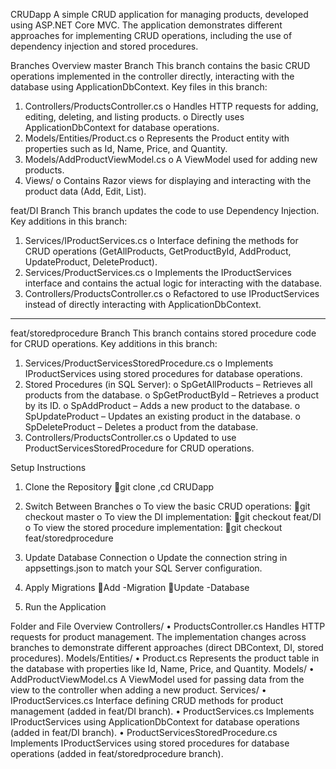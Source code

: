 CRUDapp
A simple CRUD application for managing products, developed using ASP.NET Core MVC. The application demonstrates different approaches for implementing CRUD operations, including the use of dependency injection and stored procedures.

Branches Overview
master Branch
This branch contains the basic CRUD operations implemented in the controller directly, interacting with the database using ApplicationDbContext.
Key files in this branch:
1.	Controllers/ProductsController.cs
o	Handles HTTP requests for adding, editing, deleting, and listing products.
o	Directly uses ApplicationDbContext for database operations.
2.	Models/Entities/Product.cs
o	Represents the Product entity with properties such as Id, Name, Price, and Quantity.
3.	Models/AddProductViewModel.cs
o	A ViewModel used for adding new products.
4.	Views/
o	Contains Razor views for displaying and interacting with the product data (Add, Edit, List).

feat/DI Branch
This branch updates the code to use Dependency Injection.
Key additions in this branch:
1.	Services/IProductServices.cs
o	Interface defining the methods for CRUD operations (GetAllProducts, GetProductById, AddProduct, UpdateProduct, DeleteProduct).
2.	Services/ProductServices.cs
o	Implements the IProductServices interface and contains the actual logic for interacting with the database.
3.	Controllers/ProductsController.cs
o	Refactored to use IProductServices instead of directly interacting with ApplicationDbContext.
________________________________________
feat/storedprocedure Branch
This branch contains stored procedure code for CRUD operations.
Key additions in this branch:
1.	Services/ProductServicesStoredProcedure.cs
o	Implements IProductServices using stored procedures for database operations.
2.	Stored Procedures (in SQL Server):
o	SpGetAllProducts – Retrieves all products from the database.
o	SpGetProductById – Retrieves a product by its ID.
o	SpAddProduct – Adds a new product to the database.
o	SpUpdateProduct – Updates an existing product in the database.
o	SpDeleteProduct – Deletes a product from the database.
3.	Controllers/ProductsController.cs
o	Updated to use ProductServicesStoredProcedure for CRUD operations.

Setup Instructions
1.	Clone the Repository
git clone <repository-url>,cd CRUDapp
2.	Switch Between Branches
o	To view the basic CRUD operations:
git checkout master
o	To view the DI implementation:
git checkout feat/DI
o	To view the stored procedure implementation:
git checkout feat/storedprocedure
3.	Update Database Connection
o	Update the connection string in appsettings.json to match your SQL Server configuration.



4.	Apply Migrations
Add -Migration
Update -Database
5.	Run the Application

Folder and File Overview
Controllers/
•	ProductsController.cs
Handles HTTP requests for product management. The implementation changes across branches to demonstrate different approaches (direct DBContext, DI, stored procedures).
Models/Entities/
•	Product.cs
Represents the product table in the database with properties like Id, Name, Price, and Quantity.
Models/
•	AddProductViewModel.cs
A ViewModel used for passing data from the view to the controller when adding a new product.
Services/
•	IProductServices.cs
Interface defining CRUD methods for product management (added in feat/DI branch).
•	ProductServices.cs
Implements IProductServices using ApplicationDbContext for database operations (added in feat/DI branch).
•	ProductServicesStoredProcedure.cs
Implements IProductServices using stored procedures for database operations (added in feat/storedprocedure branch).

